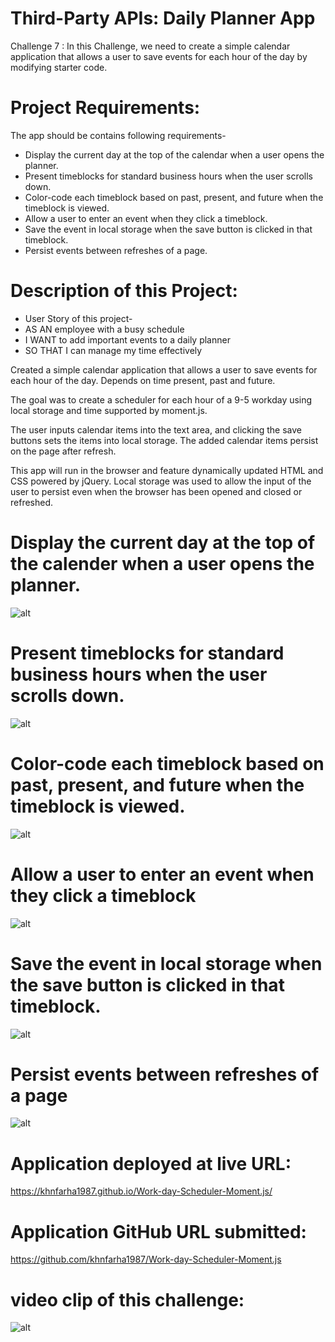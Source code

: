 # Third-Party APIs: Daily Planner App
Challenge 7 : In this Challenge, we need to create a simple calendar application that allows a user to save events for each hour of the day by modifying starter code.

# Project Requirements:
  The app should be contains following requirements-
  * Display the current day at the top of the calendar when a user opens the planner.
  * Present timeblocks for standard business hours when the user scrolls down.
  * Color-code each timeblock based on past, present, and future when the timeblock is viewed.
  * Allow a user to enter an event when they click a timeblock.
  * Save the event in local storage when the save button is clicked in that timeblock.
  * Persist events between refreshes of a page.

# Description of this Project:
   * User Story of this project-
   * AS AN employee with a busy schedule
   * I WANT to add important events to a daily planner
   * SO THAT I can manage my time effectively 
  
   Created a simple calendar application that allows a user to save events for each hour of the day.
   Depends on time present, past and future.

   The goal was to create a scheduler for each hour of a 9-5 workday using local storage and time supported by moment.js.

   The user inputs calendar items into the text area, and clicking the save buttons sets the items into local storage. The added calendar items persist on the page after refresh.

   This app will run in the browser and feature dynamically updated HTML and CSS powered by jQuery. Local storage was used to allow the input of the user to persist even when the browser has been opened and closed or refreshed.

# Display the current day at the top of the calender when a user opens the planner.
![alt](./images/img-1.png)

# Present timeblocks for standard business hours when the user scrolls down.
![alt](./images/img-2.png)

# Color-code each timeblock based on past, present, and future when the timeblock is viewed.
![alt](./images/img-3.png)

# Allow a user to enter an event when they click a timeblock
![alt](./images/img-4.png)

# Save the event in local storage when the save button is clicked in that timeblock.
![alt](./images/img-5.png)

# Persist events between refreshes of a page
![alt](./images/img-6.png)

# Application deployed at live URL:
https://khnfarha1987.github.io/Work-day-Scheduler-Moment.js/

# Application GitHub URL submitted:
https://github.com/khnfarha1987/Work-day-Scheduler-Moment.js

# video clip of this challenge:
![alt](./images/movie.gif)
